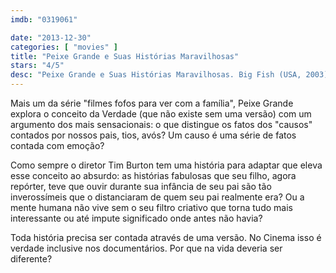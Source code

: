```yaml
---
imdb: "0319061"

date: "2013-12-30"
categories: [ "movies" ]
title: "Peixe Grande e Suas Histórias Maravilhosas"
stars: "4/5"
desc: "Peixe Grande e Suas Histórias Maravilhosas. Big Fish (USA, 2003). Dirigido por Tim Burton. Escrito por Daniel Wallace, John August. Com Ewan McGregor, Albert Finney, Billy Crudup, Jessica Lange, Helena Bonham Carter, Alison Lohman, Robert Guillaume, Marion Cotillard, Matthew McGrory."
---
```

Mais um da série "filmes fofos para ver com a família", Peixe Grande explora o conceito da Verdade (que não existe sem uma versão) com um argumento dos mais sensacionais: o que distingue os fatos dos "causos" contados por nossos pais, tios, avós? Um causo é uma série de fatos contada com emoção?

Como sempre o diretor Tim Burton tem uma história para adaptar que eleva esse conceito ao absurdo: as histórias fabulosas que seu filho, agora repórter, teve que ouvir durante sua infância de seu pai são tão inverossímeis que o distanciaram de quem seu pai realmente era? Ou a mente humana não vive sem o seu filtro criativo que torna tudo mais interessante ou até impute significado onde antes não havia?

Toda história precisa ser contada através de uma versão. No Cinema isso é verdade inclusive nos documentários. Por que na vida deveria ser diferente?

